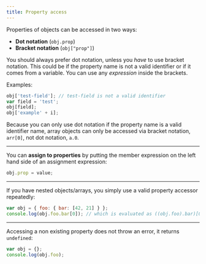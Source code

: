 ```yaml
---
title: Property access
---
```


Properties of objects can be accessed in two ways:

- **Dot notation** (`obj.prop`)
- **Bracket notation** (`obj["prop"]`)

You should always prefer dot notation, unless you _have_ to use bracket notation.
This could be if the property name is not a valid identifier or if it comes from
a variable. You can use any _expression_ inside the brackets.

Examples:

```js
obj['test-field']; // test-field is not a valid identifier
var field = 'test';
obj[field];
obj['example' + i];
```

Because you can only use dot notation if the property name is a valid identifier
name, array objects can only be accessed via bracket notation, `arr[0]`, not dot
notation, `a.0`.

---

You can **assign to properties** by putting the member expression on the left
hand side of an assignment expression:

```js
obj.prop = value;
```

---

If you have nested objects/arrays, you simply use a valid property accessor
repeatedly:

```js
var obj = { foo: { bar: [42, 21] } };
console.log(obj.foo.bar[0]); // which is evaluated as ((obj.foo).bar)[0]
```

---

Accessing a non existing property does not throw an error, it returns
`undefined`:

```js
var obj = {};
console.log(obj.foo);
```

